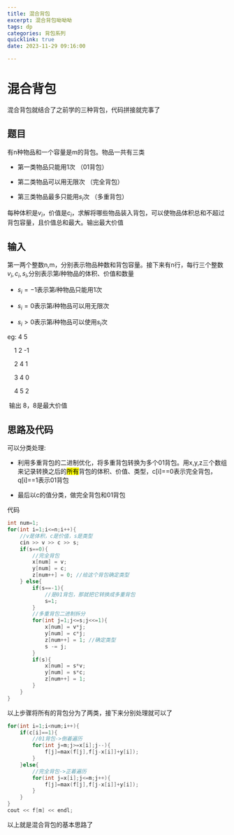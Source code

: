 ```yaml
---
title: 混合背包
excerpt: 混合背包呦呦呦
tags: dp
categories: 背包系列
quicklink: true
date: 2023-11-29 09:16:00

---
```


# 混合背包

混合背包就结合了之前学的三种背包，代码拼接就完事了

## 题目

有n种物品和一个容量是m的背包。物品一共有三类

- 第一类物品只能用1次 （01背包）

- 第二类物品可以用无限次 （完全背包）

- 第三类物品最多只能用$s_i$次 （多重背包）

每种体积是$v_i$，价值是$c_i$，求解将哪些物品装入背包，可以使物品体积总和不超过背包容量，且价值总和最大。输出最大价值

## 输入

第一两个整数n,m，分别表示物品种数和背包容量。接下来有n行，每行三个整数$v_i,c_i,s_i$,分别表示第$i$种物品的体积、价值和数量

- $s_i=-1$表示第$i$种物品只能用1次

- $s_i=0$表示第$i$种物品可以用无限次

- $s_i>0$表示第$i$种物品可以使用$s_i$次

eg: 4 5

    1 2 -1

    2 4 1

    3 4 0

    4 5 2

 输出 8，8是最大价值

## 思路及代码

可以分类处理:

- 利用多重背包的二进制优化，将多重背包转换为多个01背包。用x,y,z三个数组来记录转换之后的<mark>所有</mark>背包的体积、价值、类型，c[i]==0表示完全背包，q[i]==1表示01背包

- 最后以c的值分类，做完全背包和01背包

代码

```cpp
int num=1;
for(int i=1;i<=n;i++){
    //v是体积，c是价值，s是类型
    cin >> v >> c >> s;
    if(s==0){
        //完全背包
        x[num] = v;
        y[num] = c;
        z[num++] = 0; //给这个背包确定类型
    } else{
        if(s==-1){
            //是01背包，那就把它转换成多重背包
            s=1;
        }
        //多重背包二进制拆分
        for(int j=1;j<=s;j<<=1){
            x[num] = v*j;
            y[num] = c*j;
            z[num++] = 1; //确定类型 
            s -= j;
        }
        if(s){
            x[num] = s*v;
            y[num] = s*c;
            z[num++] = 1;
        }        
    }
}
```

以上步骤将所有的背包分为了两类，接下来分别处理就可以了

```cpp
for(int i=1;i<num;i++){
    if(c[i]==1){
        //01背包->倒着遍历
        for(int j=m;j>=x[i];j--){
            f[j]=max(f[j],f[j-x[i]]+y[i]);
        }
    }else{
        //完全背包->正着遍历
        for(int j=x[i];j<=m;j++){
            f[j]=max(f[j],f[j-x[i]]+y[i]);
        }
    }
}
cout << f[m] << endl;
```



以上就是混合背包的基本思路了
